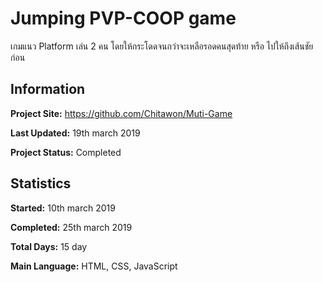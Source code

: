 # Jumping PVP-COOP game
เกมแนว Platform เล่น 2 คน โดยให้กระโดดจนกว่าจะเหลือรอดคนสุดท้าย หรือ ไปให้ถึงเส้นชัยก่อน

## Information

**Project Site:** https://github.com/Chitawon/Muti-Game

**Last Updated:** 19th march 2019  

**Project Status:** Completed

## Statistics

**Started:** 10th march 2019  

**Completed:** 25th march 2019

**Total Days:** 15 day

**Main Language:** HTML, CSS, JavaScript  
